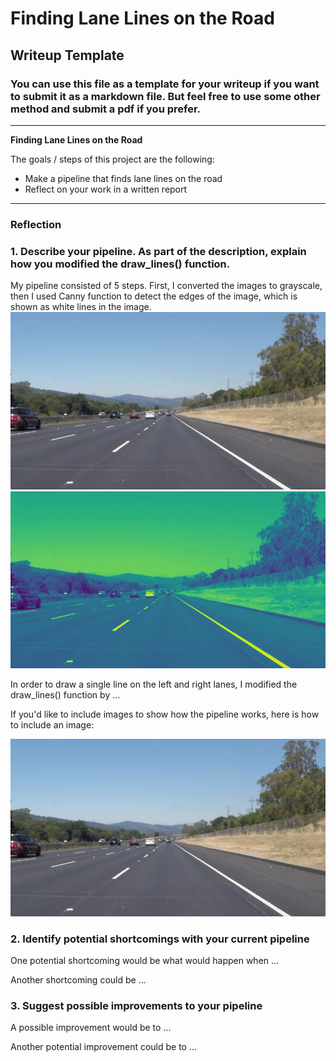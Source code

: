 # **Finding Lane Lines on the Road** 

## Writeup Template

### You can use this file as a template for your writeup if you want to submit it as a markdown file. But feel free to use some other method and submit a pdf if you prefer.

---

**Finding Lane Lines on the Road**

The goals / steps of this project are the following:
* Make a pipeline that finds lane lines on the road
* Reflect on your work in a written report


[//]: # (Image References)

[image1]: ./test_images_output/initialImage.jpg "Color Image"
[image2]: ./test_images_output/GrayScale.jpg "Gray Scale"
[image3]: ./test_images_output/edgeDetections.jpg "Edges Detection"
[image4]: ./test_images_output/MaskEdges.jpg "Maked Edges"
[image5]: ./test_images_output/segmentLine.jpg "Segment Lines"
[image6]: ./test_images_output/solidWhiteRight.jpg "extrapolated lane lines"


---

### Reflection

### 1. Describe your pipeline. As part of the description, explain how you modified the draw_lines() function.

My pipeline consisted of 5 steps. First, I converted the images to grayscale, then I used Canny function to detect the edges of the image, which is shown as white lines in the image. 
![gray scale image][image1]![Edges image][image2]

In order to draw a single line on the left and right lanes, I modified the draw_lines() function by ...

If you'd like to include images to show how the pipeline works, here is how to include an image: 

![alt text][image1]


### 2. Identify potential shortcomings with your current pipeline


One potential shortcoming would be what would happen when ... 

Another shortcoming could be ...


### 3. Suggest possible improvements to your pipeline

A possible improvement would be to ...

Another potential improvement could be to ...
